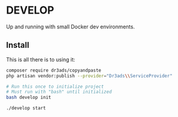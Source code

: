 # DEVELOP

Up and running with small Docker dev environments.

## Install


This is all there is to using it:

```bash
composer require dr3ads/copyandpaste
php artisan vendor:publish --provider="Dr3ads\\ServiceProvider"

# Run this once to initialize project
# Must run with "bash" until initialized
bash develop init

./develop start
```